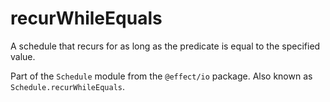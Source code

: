 # recurWhileEquals

A schedule that recurs for as long as the predicate is equal to the
specified value.

Part of the `Schedule` module from the `@effect/io` package. Also known as `Schedule.recurWhileEquals`.
